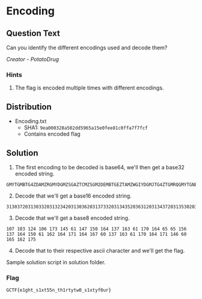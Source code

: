 # Encoding

## Question Text

Can you identify the different encodings used and decode them?

*Creator - PotatoDrug*

### Hints

1. The flag is encoded multiple times with different encodings.

## Distribution
- Encoding.txt 
  - SHA1: `9ea000328a502dd5965a15e0fee81c0ffa7f7fcf`
  - Contains encoded flag

## Solution
1. The first encoding to be decoded is base64, we'll then get a base32 encoded string.

```
GMYTGMBTG4ZDAMZRGMYDGMZSGAZTCMZSGM2DEMBTGEZTAMZWGIYDGMJTG4ZTGMRQGMYTGNBTGUZDAMZWGMYTEMBTGEZTIMZXGIYDGMJTGUZTAMRQGMYTGNRTGQZDAMZRGMZTGNZSGAZTCMZWGMZTEMBTGYZTCMRQGMYTGNZTGAZDAMZRGM3DGNBSGAZTMMZVGIYDGNRTGUZDAMZRGM2TGNRSGAZTCMZTGM3TEMBTGEZTMMZUGIYDGMJTGUZTAMRQGM3DGMJSGAZTCMZWGMZDEMBTGEZTMMZUGIYDGMJTG4ZTCMRQGMYTGNRTGQZDAMZRGM3DGNZSGAZTMMZQGIYDGMJTGMZTOMRQGMYTGNRTGMZDAMZWGMYTEMBTGEZTOMZQGIYDGMJTGYZTIMRQGMYTGNZTGEZDAMZRGM2DGNRSGAZTMMZQGIYDGMJTGYZTKMRQGMYTGNRTGIZDAMZRGM3TGNI=
```

2. Decode that we'll get a base16 encoded string.

```
313037203130332031323420313036203137332031343520363120313437203135302031363420313337203136332036312031373020313634203635203635203135362031333720313634203135302036312031363220313634203137312031363420313637203630203133372031363320363120313730203136342031373120313436203630203136352031363220313735
```

3. Decode that we'll get a base8 encoded string.

```
107 103 124 106 173 145 61 147 150 164 137 163 61 170 164 65 65 156 137 164 150 61 162 164 171 164 167 60 137 163 61 170 164 171 146 60 165 162 175
```

4. Decode that to their respective ascii character and we'll get the flag.

Sample solution script in solution folder.

### Flag

`GCTF{e1ght_s1xt55n_th1rtytw0_s1xtyf0ur}`
